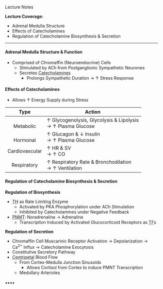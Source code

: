 Lecture Notes

**Lecture Coverage:**
- Adrenal Medulla Structure
- Effects of Catecholamines
- Regulation of Catecholamine Biosynthesis & Secretion

---
#### **Adrenal Medulla Structure & Function**
- Comprised of Chromaffin (Neuroendocrine) Cells
	- Stimulated by ACh from Postganglionic Sympathetic Neurones
	- Secretes <abbr Title="80% Adrenaline & 20% Noradrenaline">Catecholamines</abbr>
		- Prolongs Sympathetic Duration → ↑ Stress Response


#### **Effects of Catecholamines**
- Allows ↑ Energy Supply during Stress

|      Type      | Action                                                         |
| :------------: | -------------------------------------------------------------- |
| <br>Metabolic  | ↑ Glycogenolysis, Glycolysis & Lipolysis<br>→ ↑ Plasma Glucose |
|  <br>Hormonal  | ↑ Glucagon & ↓ Insulin<br>→ ↑ Plasma Glucose                   |
| Cardiovascular | ↑ HR & SV<br>→ ↑ CO                                            |
|  Respiratory   | ↑ Respiratory Rate & Bronchodilation<br>→ ↑ Ventilation        |


#### **Regulation of Catecholamine Biosynthesis & Secretion**
**Regulation of Biosynthesis**
- <abbr Title="Tyrosine Hydroxylase">TH</abbr> as Rate Limiting Enzyme
	- Activated by PKA Phosphorylation under ACh Stimulation
	- Inhibited by Catecholamines under Negative Feedback
- <abbr Title="Phenyl-Ethanolamine N-Methyl Transferase">PNMT</abbr>: Noradrenaline → Adrenaline
	- Transcription Induced by Activated Glucocorticoid Receptors as <abbr Title="Transcriptional Factors">TF</abbr>s

**Regulation of Secretion**
- Chromaffin Cell Muscarinic Receptor Activation → Depolarization → Ca<sup>2+</sup> Influx → Catecholamine Exocytosis
- Constitutive Secretory Pathway
- <abbr Title="Towards Organ Centre">Centripetal</abbr> Blood Flow
	- From Cortex-Medulla Junction Sinusoids
		- Allows Cortisol from Cortex to induce PMNT Transcription
	- Medullary Arterioles


#### ****